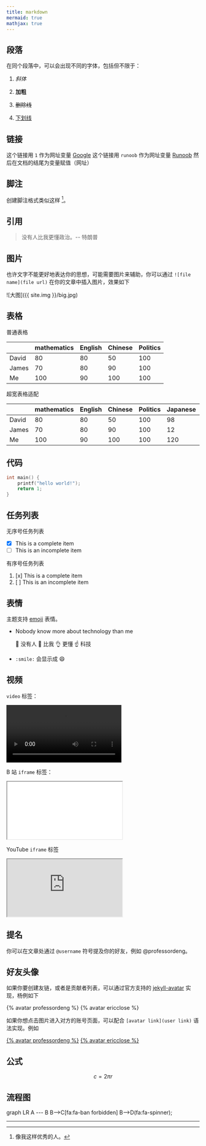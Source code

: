 ```yaml
---
title: markdown
mermaid: true
mathjax: true
---
```


## 段落

在同个段落中，可以会出现不同的字体，包括但不限于：

1. *斜体*

2. **加粗**

3. ~~删除线~~

4. <u>下划线</u>

## 链接

这个链接用 `1` 作为网址变量 [Google][1]
这个链接用 `runoob` 作为网址变量 [Runoob][runoob]
然后在文档的结尾为变量赋值（网址）

[1]: http://www.google.com/
[runoob]: http://www.runoob.com/

## 脚注

创建脚注格式类似这样 [^professordeng]。

[^professordeng]: 像我这样优秀的人。

## 引用

> 没有人比我更懂政治。-- 特朗普

## 图片

也许文字不能更好地表达你的思想，可能需要图片来辅助，你可以通过 `![file name](file url)` 在你的文章中插入图片，效果如下

![大图]({{ site.img }}/big.jpg)

## 表格

普通表格

|       | mathematics | English | Chinese | Politics |
| ----- | ----------- | ------- | ------- | -------- |
| David | 80          | 80      | 50      | 100      |
| James | 70          | 80      | 90      | 100      |
| Me    | 100         | 90      | 100     | 100      |

超宽表格适配

|       | mathematics | English | Chinese | Politics | Japanese | python | basketball | javascript |
| ----- | ----------- | ------- | ------- | -------- | -------- | ------ | ---------- | ---------- |
| David | 80          | 80      | 50      | 100      | 98       | 100    | 99         | 1          |
| James | 70          | 80      | 90      | 100      | 12       | 90     | 88         | 2          |
| Me    | 100         | 90      | 100     | 100      | 120      | 50     | 77         | 3          |

## 代码

```c
int main() {
	printf("hello world!");
	return 1;
}
```

## 任务列表

无序号任务列表

- [x] This is a complete item
- [ ] This is an incomplete item

有序号任务列表

1. [x] This is a complete item
2. [ ] This is an incomplete item

## 表情

主题支持 [emoji](https://emojipedia.org/) 表情。

- Nobody know more about technology than me

  🙌 没有人 👐 比我 👌 更懂 ☝ 科技
	
- `:smile:` 会显示成 :smile:

## 视频

`video` 标签：

<video src="https://cdn-video.xinpianchang.com/5b7fc02a84108.mp4" controls controlsList="nodownload"></video>

B 站 `iframe` 标签：

<iframe src="//player.bilibili.com/player.html?bvid=BV1ki4y1b7ge&page=1&high_quality=1&danmaku=0" allowfullscreen> </iframe>

YouTube `iframe` 标签

<iframe src="https://www.youtube.com/embed/-wFsYY71wyk" allowfullscreen></iframe>

## 提名

你可以在文章处通过 `@username` 符号提及你的好友，例如 @professordeng。

## 好友头像

如果你要创建友链，或者是贡献者列表，可以通过官方支持的 [jekyll-avatar](https://github.com/benbalter/jekyll-avatar/) 实现，杨例如下

{% avatar professordeng %}
{% avatar ericclose %}

如果你想点击图片进入对方的账号页面，可以配合 `[avatar link](user link)` 语法实现。例如

[{% avatar professordeng %}](https://github.com/professordeng)
[{% avatar ericclose %}](https://github.com/ericclose)

## 公式

$$
c=2 \pi r
$$

## 流程图


<div class="mermaid">
graph LR
    A --- B
    B-->C[fa:fa-ban forbidden]
    B-->D(fa:fa-spinner);
</div>

---